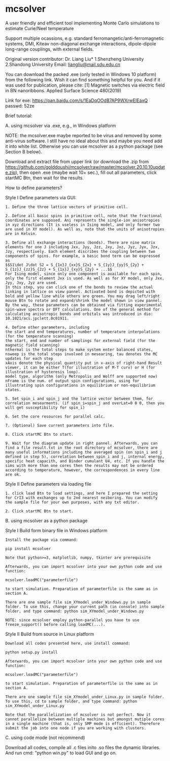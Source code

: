 # mcsolver
A user friendly and efficient tool implementing Monte Carlo simulations to estimate Curie/Neel temperature

Support multiple ocassions, e.g. standard ferromangetic/anti-ferromagnetic systems, DMI, Kiteav non-diagonal exchange interactions, dipole-dipole long-range couplings, with external fields.

Original version contributor: Dr. Liang Liu* 1.Shenzheng University 2.Shandong University
Email: liangliu@mail.sdu.edu.cn

You can download the packed .exe (only tested in Windows 10 platform) from the following link. Wish it can find something helpful for you. And if it was used for publication, please cite:
[1] Magnetic switches via electric field in BN nanoribbons. Applied Surface Science 480(2019)

Link for exe: https://pan.baidu.com/s/1EaDqOOdB7AP9WXrwEIEaxQ
passwd: 52ze


Brief tutorial:

A. using mcsolver via .exe, e.g., in Windows platform

  NOTE: the mcsolver.exe maybe reported to be virus and removed by some anti-virus software. I still have no ideal about this and maybe you need add it into white list. Otherwise you can use mcsolver as a python package (see Section B below).

  Download and extract file from upper link (or download the .zip from https://github.com/golddoushi/mcsolver/raw/master/mcsolver.20.10.10update.zip), then open .exe (maybe wait 10+ sec.), fill out all parameters, click startMC Btn, then wait for the results.

  How to define parameters?

  Style I Define parameters via GUI:

    1. Define the three lattice vectors of primitive cell.

    2. Define all basic spins in primitive cell, note that the fractional coordinates are supposed. Ani represents the single-ion anisotropies in xyz directions (It is useless in Ising model, and only former two are used in XY model). As well as, note that the units of anisotropies are in Kelvin. 

    3. Define all exchange interactions (bonds). There are nine matrix elements for one J including Jxx, Jyy, Jzz, Jxy, Jxz, Jyz, Jyx, Jzx, Jzy, respectively. Each element discribes the coupling between two components of spins. For example, a basic bond term can be expressed as 
    $$S1\dot J\dot S2 = S_{1x}J_{xx}S_{2x} + S_{1y}J_{yy}S_{2y} + S_{1z}J_{zz}S_{2z} + S_{1x}J_{xy}S_{2y} + ...$$
    For Ising model, since only one component is available for each spin, only the first element Jxx is used. As well as for XY model, only Jxx, Jyy, Jxy, Jyz are used. 
    In this step, you can click one of the bonds to review the actual linking in lattice on view pannel. Activated bond is depicted with bold and yellow line while others are green. You may drag left/right mouse Btn to rotate and expand/shrink the model shown in view pannel. 
    By the way, these parameters can be obtained via fitting experimental spin-wave spectra or DFT calculations. One of the general method for calculating anisotropic bonds and orbitals was introduced in dio: 10.1021/acs.jpclett.0c01911.

    4. Define other parameters, including 
    the start and end temperatures, number of temperature interpolations (for the temperature scanning)
    the start, end and number of samplings for external field (for the magnetic field scanning)
    nthermal is the total steps to make system enter balanced states, nsweep is the total steps involved in mesearing, tau denotes the MC updates for each step
    xAxis denote the physical quantity put in x-axis of right-hand Result viewer, it can be either T(for illustration of M-T curv) or H (for illustration of hysteresis loop).
    model type, algorithm (only Metropolis and Wolff are supported now)
    nFrame is the num. of output spin configurations, using for illustrating spin configurations in equilibrium or non-equilibrium states.

    5. Set spin_i and spin_j and the lattice vector between them, for correlation mesearments. (if spin_i=spin_j and overLat=0 0 0, then you will get susceptibility for spin_i)

    6. Set the core resources for parallel calc.

    7. (Optional) Save current parameters into file.

    8. Click startMC Btn to start.

    9. Wait for the diagram update in right pannel. Afterwards, you can find a file result.txt in the root directory of mcsolver, there are many useful informations including the averaged spin (on spin_i and j defined in step 5), correlation between spin_i and j, internal energy, specific heat capacith, and Binder cumulant U4, etc. If you handle the sims with more than one cores then the results may not be ordered according to temperature, however, the correspondences in every line are ok.

  Style II Define parameters via loading file
  
    1. click load Btn to load settings, and here I prepared the setting for CrI3 with exchanges up to 2nd nearest neiboring. You can modify the sample file for your own purposes, with any txt editor. 

    2. Click startMC Btn to start.

B. using mcsolver as a python package

  Style I Build form binary file in Windows platform

    Install the package via command:

    pip install mcsolver

    Note that python>=3, matplotlib, numpy, tkinter are prerequisite

    Afterwards, you can import mcsolver into your own python code and use function:

    mcsolver.loadMC("parameterfile")

    to start simulation. Preparation of parameterfile is the same as in section A.
    
    There are one sample file sim_XYmodel_under_Windows.py in sample folder. To use this, change your current path (in console) into sample folder, and type command: python sim_XYmodel_under_Windows.py

    NOTE: since mcsolver employ python-parallel you have to use freeze_support() before calling loadMC(...).

  Style II Build from source in Linux platform

    Download all codes presented here, use install command:

    python setup.py install

    Afterwards, you can import mcsolver into your own python code and use function:

    mcsolver.loadMC("parameterfile")

    to start simulation. Preparation of parameterfile is the same as in section A.

    There are one sample file sim_XYmodel_under_Linux.py in sample folder. To use this, cd to sample folder, and type command: python sim_XYmodel_under_Linux.py

    Note that the parallelization of mcsolver is not perfect. Now it cannot parallelize between multiple machines but amongst mutiple cores in a single machine (that is, only SMP mode is efficient). Therefore submit the job into one node if you are working with clusters.

C. using code mode (not recommend)
  
   Download all codes, compile all .c files inito .so files the dynamic libraries. And run cmd: "python win.py" to load GUI and go on.